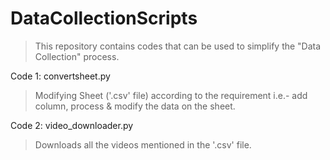 # DataCollectionScripts

> This repository contains codes that can be used to simplify the "Data Collection" process.

Code 1: convertsheet.py

> Modifying Sheet ('.csv' file) according to the requirement i.e.- add column, process & modify the data on the sheet.

Code 2: video_downloader.py

> Downloads all the videos mentioned in the '.csv' file.
